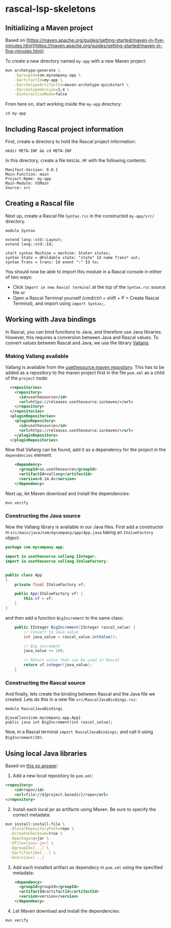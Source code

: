 # rascal-lsp-skeletons


## Initializing a Maven project
Based on [https://maven.apache.org/guides/getting-started/maven-in-five-minutes.html](https://maven.apache.org/guides/getting-started/maven-in-five-minutes.html)

To create a new directory named `my-app` with a new Maven project:
```sh
mvn archetype:generate \
    -DgroupId=com.mycompany.app \
    -DartifactId=my-app \
    -DarchetypeArtifactId=maven-archetype-quickstart \
    -DarchetypeVersion=1.4 \
    -DinteractiveMode=false
```

From here on, start working inside the `my-app` directory:
```
cd my-app
```

## Including Rascal project information
First, create a directory to hold the Rascal project information:
```
mkdir META-INF && cd META-INF
```

In this directory, create a file `RASCAL.MF` with the following contents:
```
Manifest-Version: 0.0.1
Main-Function: main
Project-Name: my-app
Main-Module: VSMain
Source: src
```

## Creating a Rascal file
Next up, create a Rascal file `Syntax.rsc` in the constructed `my-app/src/` directory.
```rascal
module Syntax

extend lang::std::Layout;
extend lang::std::Id;

start syntax Machine = machine: State+ states;
syntax State = @Foldable state: "state" Id name Trans* out;
syntax Trans = trans: Id event ":" Id to;
```
You should now be able to import this module in a Rascal console in either of two ways:
- Click `Import in new Rascal terminal` at the top of the `Syntax.rsc` source file or
- Open a Rascal Terminal yourself (cmd/ctrl + shift + P > Create Rascal Terminal), and import using `import Syntax;`.

## Working with Java bindings
In Rascal, you can bind functions to Java, and therefore use Java libraries. However, this requires a conversion between Java and Rascal values. To convert values between Rascal and Java, we use the library [Vallang](https://github.com/usethesource/vallang).

### Making Vallang available
Vallang is available from the [usethesource maven repository](https://releases.usethesource.io/maven/). This has to be added as a repository to the maven project first in the file `pom.xml` as a child of the `project` node:
```xml
  <repositories>
    <repository>
      <id>usethesource</id>
      <url>https://releases.usethesource.io/maven/</url>
    </repository>
  </repositories>
  <pluginRepositories>
    <pluginRepository>
      <id>usethesource</id>
      <url>https://releases.usethesource.io/maven/</url>
    </pluginRepository>
  </pluginRepositories>
```
Now that Vallang can be found, add it as a dependency for the project in the `dependencies` element:
```xml
    <dependency>
      <groupId>io.usethesource</groupId>
      <artifactId>vallang</artifactId>
      <version>0.14.4</version>
    </dependency>
```
Next up, let Maven download and install the dependencies:
```
mvn verify
```

### Constructing the Java source
Now the Vallang library is available in our Java files. First add a constructor in `src/main/java/com/mycompany/app/App.java` taking an `IValueFactory` object:
```java
package com.mycompany.app;

import io.usethesource.vallang.IInteger;
import io.usethesource.vallang.IValueFactory;


public class App 
{
    private final IValueFactory vf;

    public App(IValueFactory vf) {
        this.vf = vf;
    }
}
```

and then add a function `BigIncrement` to the same class:
```java
    public IInteger BigIncrement(IInteger rascal_value) {
        // Convert to Java value
        int java_value = rascal_value.intValue();

        // Big increment
        java_value += 100;

        // Return value that can be used in Rascal
        return vf.integer(java_value);
    }
```

### Constructing the Rascal source
And finally, lets create the binding between Rascal and the Java file we created. Lets do this in a new file `src/RascalJavaBindings.rsc`:
```rascal
module RascalJavaBindings

@javaClass{com.mycompany.app.App}
public java int BigIncrement(int rascal_value);
```

Now, in a Rascal terminal `import RascalJavaBindings;` and call it using `BigIncrement(20)`.


## Using local Java libraries
Based on [this so answer](https://stackoverflow.com/questions/364114/can-i-add-jars-to-maven-2-build-classpath-without-installing-them/7623805#7623805):
1. Add a new local repository to `pom.xml`:
```xml
<repository>
    <id>repo</id>
    <url>file://${project.basedir}/repo</url>
</repository>
```
2. Install each local jar as artifacts using Maven. Be sure to specify the correct metadata:
```sh
mvn install:install-file \
  -DlocalRepositoryPath=repo \
  -DcreateChecksum=true \
  -Dpackaging=jar \
  -Dfile=[your-jar] \
  -DgroupId=[...] \
  -DartifactId=[...] \
  -Dversion=[...]
```

3. Add each installed artifact as dependecy in `pom.xml` using the specified metadata:
```xml
    <dependency>
      <groupId>groupId</groupId>
      <artifactId>artifactId</artifactId>
      <version>version</version>
    </dependency>
```

4. Let Maven download and install the dependencies:
```sh
mvn verify
```
